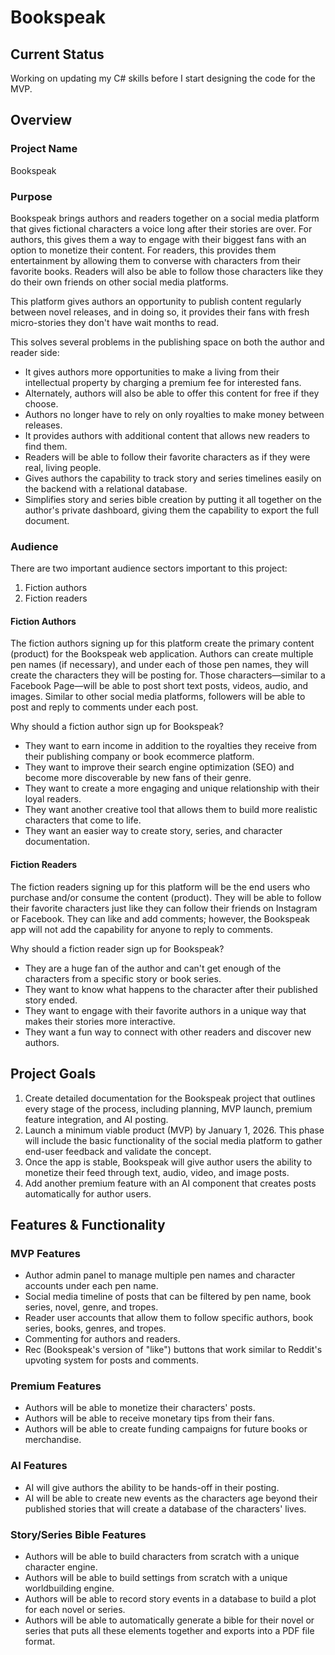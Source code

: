 # Bookspeak
## Current Status
Working on updating my C# skills before I start designing the code for the MVP.
## Overview
### Project Name
Bookspeak
### Purpose
Bookspeak brings authors and readers together on a social media platform that gives 
fictional characters a voice long after their stories are over. For authors, this 
gives them a way to engage with their biggest fans with an option to monetize their 
content. For readers, this provides them entertainment by allowing them to converse 
with characters from their favorite books. Readers will also be able to follow those
characters like they do their own friends on other social media platforms.

This platform gives authors an opportunity to publish content regularly between 
novel releases, and in doing so, it provides their fans with fresh micro-stories 
they don't have wait months to read. 

This solves several problems in the publishing 
space on both the author and reader side:

* It gives authors more opportunities to make a living from their intellectual property by charging a premium fee for interested fans.
* Alternately, authors will also be able to offer this content for free if they choose.
* Authors no longer have to rely on only royalties to make money between releases.
* It provides authors with additional content that allows new readers to find them.
* Readers will be able to follow their favorite characters as if they were real, living people.
* Gives authors the capability to track story and series timelines easily on the backend with a relational database.
* Simplifies story and series bible creation by putting it all together on the author's private dashboard, giving them the capability to export the full document.
### Audience
There are two important audience sectors important to this project:
1. Fiction authors
2. Fiction readers
#### Fiction Authors
The fiction authors signing up for this platform create the primary content (product) for the
Bookspeak web application. Authors can create multiple pen names (if necessary), and
under each of those pen names, they will create the characters they will be posting
for. Those characters—similar to a Facebook Page—will be able to post short text
posts, videos, audio, and images. Similar to other social media platforms, followers
will be able to post and reply to comments under each post.

Why should a fiction author sign up for Bookspeak?

* They want to earn income in addition to the royalties they receive from their publishing company or book ecommerce platform.
* They want to improve their search engine optimization (SEO) and become more discoverable by new fans of their genre.
* They want to create a more engaging and unique relationship with their loyal readers.
* They want another creative tool that allows them to build more realistic characters that come to life.
* They want an easier way to create story, series, and character documentation.
#### Fiction Readers
The fiction readers signing up for this platform will be the end users who purchase 
and/or consume the content (product). They will be able to follow their favorite 
characters just like they can follow their friends on Instagram or Facebook. They 
can like and add comments; however, the Bookspeak app will not add the capability
for anyone to reply to comments.

Why should a fiction reader sign up for Bookspeak?

* They are a huge fan of the author and can't get enough of the characters from a specific story or book series.
* They want to know what happens to the character after their published story ended.
* They want to engage with their favorite authors in a unique way that makes their stories more interactive.
* They want a fun way to connect with other readers and discover new authors.
## Project Goals
1. Create detailed documentation for the Bookspeak project that outlines every stage of the process, including planning, MVP launch, premium feature integration, and AI posting. 
2. Launch a minimum viable product (MVP) by January 1, 2026. This phase will include the basic functionality of the social media platform to gather end-user feedback and validate the concept.
3. Once the app is stable, Bookspeak will give author users the ability to monetize their feed through text, audio, video, and image posts.
4. Add another premium feature with an AI component that creates posts automatically for author users.
## Features & Functionality
### MVP Features
* Author admin panel to manage multiple pen names and character accounts under each pen name.
* Social media timeline of posts that can be filtered by pen name, book series, novel, genre, and tropes.
* Reader user accounts that allow them to follow specific authors, book series, books, genres, and tropes.
* Commenting for authors and readers.
* Rec (Bookspeak's version of "like") buttons that work similar to Reddit's upvoting system for posts and comments.
### Premium Features
* Authors will be able to monetize their characters' posts.
* Authors will be able to receive monetary tips from their fans.
* Authors will be able to create funding campaigns for future books or merchandise.
### AI Features
* AI will give authors the ability to be hands-off in their posting.
* AI will be able to create new events as the characters age beyond their published stories that will create a database of the characters' lives.
### Story/Series Bible Features
* Authors will be able to build characters from scratch with a unique character engine.
* Authors will be able to build settings from scratch with a unique worldbuilding engine.
* Authors will be able to record story events in a database to build a plot for each novel or series.
* Authors will be able to automatically generate a bible for their novel or series that puts all these elements together and exports into a PDF file format.
